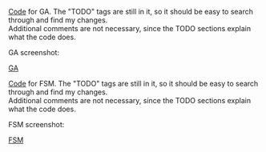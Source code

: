 [Code][gacode] for GA.  The "TODO" tags are still in it, so it should be easy to search through and find my changes.  
Additional comments are not necessary, since the TODO sections explain what the code does.

GA screenshot:

[GA]

[gacode]: <https://github.com/ahill6/fss16adh/blob/master/code/workshops/ga.py>
[GA]: https://github.com/ahill6/fss16adh/blob/master/code/workshops/screenshots/GA.png

[Code][fsmcode] for FSM.  The "TODO" tags are still in it, so it should be easy to search through and find my changes.  
Additional comments are not necessary, since the TODO sections explain what the code does.

FSM screenshot:

[FSM]

[fsmcode]: <https://github.com/ahill6/fss16adh/blob/master/code/workshops/fsm.py>
[FSM]: https://github.com/ahill6/fss16adh/blob/master/code/workshops/screenshots/FSM.png



